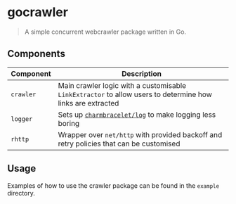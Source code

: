 # gocrawler

> A simple concurrent webcrawler package written in Go.

## Components

| Component | Description                                                                                                |
| --------- | ---------------------------------------------------------------------------------------------------------- |
| `crawler` | Main crawler logic with a customisable `LinkExtractor` to allow users to determine how links are extracted |
| `logger`  | Sets up [`charmbracelet/log`](https://github.com/charmbracelet/log) to make logging less boring            |
| `rhttp`   | Wrapper over `net/http` with provided backoff and retry policies that can be customised                    |

## Usage

Examples of how to use the crawler package can be found in the `example` directory.
